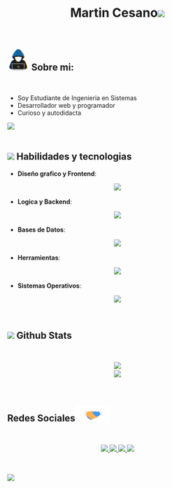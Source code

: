
<h1 align="center"><b>Martin Cesano</b><img src="https://media.giphy.com/media/hvRJCLFzcasrR4ia7z/giphy.gif" width="35"></h1>

<br>

## <picture><img src = "https://github.com/0xAbdulKhalid/0xAbdulKhalid/raw/main/assets/mdImages/about_me.gif" width = 50px></picture> **Sobre mi:**
<br>

- Soy Estudiante de Ingenieria en Sistemas 
- Desarrollador web y programador 
- Curioso y autodidacta

<img src="https://user-images.githubusercontent.com/73097560/115834477-dbab4500-a447-11eb-908a-139a6edaec5c.gif"><br><br>

## <img src="https://media2.giphy.com/media/QssGEmpkyEOhBCb7e1/giphy.gif?cid=ecf05e47a0n3gi1bfqntqmob8g9aid1oyj2wr3ds3mg700bl&rid=giphy.gif" width ="25"><b> Habilidades y tecnologias</b>

- **Diseño grafico y Frontend**:
<p align="center">
  <a>
    <img src="https://skillicons.dev/icons?i=react,js,html,css,figma,ps,angular" />
  </a>
</p>

- **Logica y Backend**:
<p align="center">
  <a>
    <img src="https://skillicons.dev/icons?i=java,nodejs,ts,py,c" />
  </a>
</p>

- **Bases de Datos**:
<p align="center">
  <a>
    <img src="https://skillicons.dev/icons?i=azure,mysql,postgres,sqlite" />
  </a>
</p>

- **Herramientas**:
<p align="center">
  <a>
    <img src="https://skillicons.dev/icons?i=docker,git,github,vscode" />
  </a>
</p>

- **Sistemas Operativos**:
<p align="center">
  <a>
    <img src="https://skillicons.dev/icons?i=windows,linux" />
  </a>
</p>
</p>
</p>

<br>

## <img src="https://media.giphy.com/media/iY8CRBdQXODJSCERIr/giphy.gif" width="35"><b> Github Stats </b>
<br>

<div align="center">

<p align="center">
  <a>
    <img src="https://github-readme-stats.vercel.app/api/top-langs/?username=MartinCesano&theme=blue-green" />
  </a>
<br>
  <a>
    <img src="https://github-readme-stats.vercel.app/api?username=MartinCesano&theme=blue-green" />
  </a>
</p>
</div>
<br>

## <b>Redes Sociales</b><img src="https://github.com/0xAbdulKhalid/0xAbdulKhalid/raw/main/assets/mdImages/handshake.gif" width ="80">
<br>
<div align='left'>
<p align="center">
  <a href="https://www.instagram.com/martin_cesano13/">
    <img src="https://skillicons.dev/icons?i=instagram" />
  </a>
  <a href="https://x.com/martin_cesano13">
    <img src="https://skillicons.dev/icons?i=twitter" />
  </a>
  <a href="https://www.linkedin.com/in/martin-cesano-730105247/">
    <img src="https://skillicons.dev/icons?i=linkedin" />
  </a>
  <a href="mailto:cesano305@gmail.com" target="_blank"">
    <img src="https://skillicons.dev/icons?i=gmail" />
  </a>
</p>
<br>	
</div>
<br>
<img src="https://user-images.githubusercontent.com/73097560/115834477-dbab4500-a447-11eb-908a-139a6edaec5c.gif">
<br>
<br>
